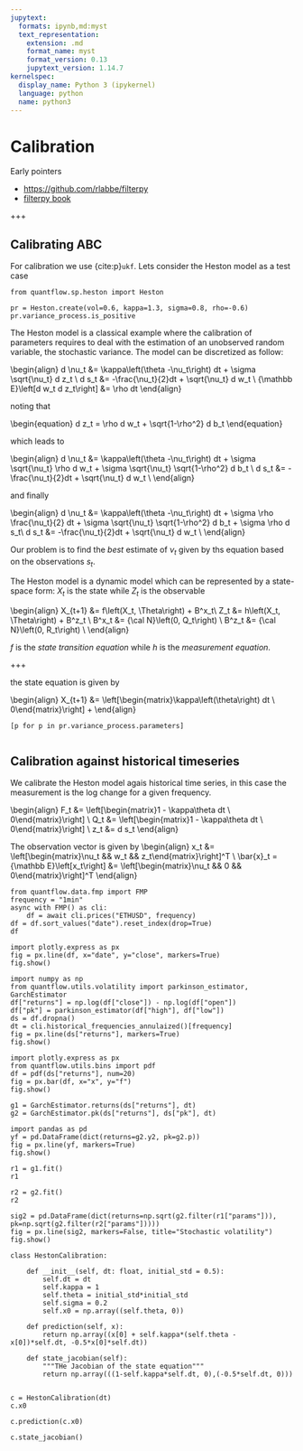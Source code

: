 ```yaml
---
jupytext:
  formats: ipynb,md:myst
  text_representation:
    extension: .md
    format_name: myst
    format_version: 0.13
    jupytext_version: 1.14.7
kernelspec:
  display_name: Python 3 (ipykernel)
  language: python
  name: python3
---
```


# Calibration

Early pointers

* https://github.com/rlabbe/filterpy
* [filterpy book](https://github.com/rlabbe/Kalman-and-Bayesian-Filters-in-Python)

+++

## Calibrating ABC

For calibration we use {cite:p}`ukf`.
Lets consider the Heston model as a test case

```{code-cell} ipython3
from quantflow.sp.heston import Heston

pr = Heston.create(vol=0.6, kappa=1.3, sigma=0.8, rho=-0.6)
pr.variance_process.is_positive
```

The Heston model is a classical example where the calibration of parameters requires to deal with the estimation of an unobserved random variable, the stochastic variance. The model can be discretized as follow:

\begin{align}
 d \nu_t &= \kappa\left(\theta -\nu_t\right) dt + \sigma \sqrt{\nu_t} d z_t \\
 d s_t &= -\frac{\nu_t}{2}dt + \sqrt{\nu_t} d w_t \\
 {\mathbb E}\left[d w_t d z_t\right] &= \rho dt
\end{align}

noting that

\begin{equation}
d z_t = \rho d w_t + \sqrt{1-\rho^2} d b_t
\end{equation}

which leads to

\begin{align}
d \nu_t &= \kappa\left(\theta -\nu_t\right) dt + \sigma \sqrt{\nu_t} \rho d w_t + \sigma \sqrt{\nu_t} \sqrt{1-\rho^2} d b_t \\
d s_t &= -\frac{\nu_t}{2}dt + \sqrt{\nu_t} d w_t \\
\end{align}

and finally

\begin{align}
d \nu_t &= \kappa\left(\theta -\nu_t\right) dt + \sigma \rho \frac{\nu_t}{2} dt + \sigma \sqrt{\nu_t} \sqrt{1-\rho^2} d b_t + \sigma \rho d s_t\\
d s_t &= -\frac{\nu_t}{2}dt + \sqrt{\nu_t} d w_t \\
\end{align}

Our problem is to find the *best* estimate of $\nu_t$ given by ths equation based on the observations $s_t$.

The Heston model is a dynamic model which can be represented by a state-space form: $X_t$ is the state while $Z_t$ is the observable

\begin{align}
X_{t+1} &= f\left(X_t, \Theta\right) + B^x_t\\
Z_t &= h\left(X_t, \Theta\right) + B^z_t \\
B^x_t &= {\cal N}\left(0, Q_t\right) \\
B^z_t &= {\cal N}\left(0, R_t\right) \\
\end{align}

$f$ is the *state transition equation* while $h$ is the *measurement equation*.

+++

the state equation is given by

\begin{align}
X_{t+1} &= \left[\begin{matrix}\kappa\left(\theta\right) dt \\ 0\end{matrix}\right] + 
\end{align}

```{code-cell} ipython3
[p for p in pr.variance_process.parameters]
```

```{code-cell} ipython3

```

## Calibration against historical timeseries

We calibrate the Heston model agais historical time series, in this case the measurement is the log change for a given frequency.

\begin{align}
F_t &= \left[\begin{matrix}1 - \kappa\theta dt \\ 0\end{matrix}\right] \\
Q_t &= \left[\begin{matrix}1 - \kappa\theta dt \\ 0\end{matrix}\right]  \\
z_t &= d s_t
\end{align}

The observation vector is given by
\begin{align}
x_t &= \left[\begin{matrix}\nu_t && w_t && z_t\end{matrix}\right]^T \\
\bar{x}_t = {\mathbb E}\left[x_t\right] &= \left[\begin{matrix}\nu_t && 0 && 0\end{matrix}\right]^T
\end{align}

```{code-cell} ipython3
from quantflow.data.fmp import FMP
frequency = "1min"
async with FMP() as cli:
    df = await cli.prices("ETHUSD", frequency)
df = df.sort_values("date").reset_index(drop=True)
df
```

```{code-cell} ipython3
import plotly.express as px
fig = px.line(df, x="date", y="close", markers=True)
fig.show()
```

```{code-cell} ipython3
import numpy as np
from quantflow.utils.volatility import parkinson_estimator, GarchEstimator
df["returns"] = np.log(df["close"]) - np.log(df["open"])
df["pk"] = parkinson_estimator(df["high"], df["low"])
ds = df.dropna()
dt = cli.historical_frequencies_annulaized()[frequency]
fig = px.line(ds["returns"], markers=True)
fig.show()
```

```{code-cell} ipython3
import plotly.express as px
from quantflow.utils.bins import pdf
df = pdf(ds["returns"], num=20)
fig = px.bar(df, x="x", y="f")
fig.show()
```

```{code-cell} ipython3
g1 = GarchEstimator.returns(ds["returns"], dt)
g2 = GarchEstimator.pk(ds["returns"], ds["pk"], dt)
```

```{code-cell} ipython3
import pandas as pd
yf = pd.DataFrame(dict(returns=g2.y2, pk=g2.p))
fig = px.line(yf, markers=True)
fig.show()
```

```{code-cell} ipython3
r1 = g1.fit()
r1
```

```{code-cell} ipython3
r2 = g2.fit()
r2
```

```{code-cell} ipython3
sig2 = pd.DataFrame(dict(returns=np.sqrt(g2.filter(r1["params"])), pk=np.sqrt(g2.filter(r2["params"]))))
fig = px.line(sig2, markers=False, title="Stochastic volatility")
fig.show()
```

```{code-cell} ipython3
class HestonCalibration:
    
    def __init__(self, dt: float, initial_std = 0.5):
        self.dt = dt
        self.kappa = 1
        self.theta = initial_std*initial_std
        self.sigma = 0.2
        self.x0 = np.array((self.theta, 0))
    
    def prediction(self, x):
        return np.array((x[0] + self.kappa*(self.theta - x[0])*self.dt, -0.5*x[0]*self.dt))
    
    def state_jacobian(self):
        """THe Jacobian of the state equation"""
        return np.array(((1-self.kappa*self.dt, 0),(-0.5*self.dt, 0)))
```

```{code-cell} ipython3

```

```{code-cell} ipython3
c = HestonCalibration(dt)
c.x0
```

```{code-cell} ipython3
c.prediction(c.x0)
```

```{code-cell} ipython3
c.state_jacobian()
```
